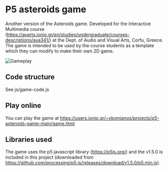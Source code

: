 # P5 asteroids game
Another version of the Asteroids game. Developed for the Interactive Multimedia course (https://avarts.ionio.gr/en/studies/undergraduate/courses-descriptions/ava341/) at the Dept. of Audio and Visual Arts, Corfu, Greece. The game is intended to be used by the course students as a template which they can modify to make their own 2D game.

![Gameplay](/docs/p5-asteroids-gameplay.gif)

## Code structure
See js/game-code.js

## Play online
You can play the game at https://users.ionio.gr/~vkomianos/projects/p5-asteroids-game-main/game.html

## Libraries used
The game uses the p5 javascript library (https://p5js.org/) and the v1.5.0 is included in this project (downloaded from https://github.com/processing/p5.js/releases/download/v1.5.0/p5.min.js).
